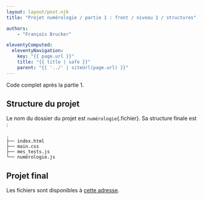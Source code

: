 ```yaml
---
layout: layout/post.njk
title: "Projet numérologie / partie 1 : front / niveau 1 / structures"

authors:
    - "François Brucker"

eleventyComputed:
  eleventyNavigation:
    key: "{{ page.url }}"
    title: "{{ title | safe }}"
    parent: "{{ '../' | siteUrl(page.url) }}"
---
```


<!-- début résumé -->

Code complet après la partie 1.

<!-- fin résumé -->

## Structure du projet

Le nom du dossier du projet est `numérologie`{.fichier}. Sa structure finale est :

```text
.
├── index.html
├── main.css
├── mes_tests.js
└── numérologie.js
```

## Projet final

Les fichiers sont disponibles à [cette adresse](https://github.com/FrancoisBrucker/cours_informatique/tree/main/docs/src/cours/web/projet-numérologie/partie-1-front/niveau-1/numérologie).
